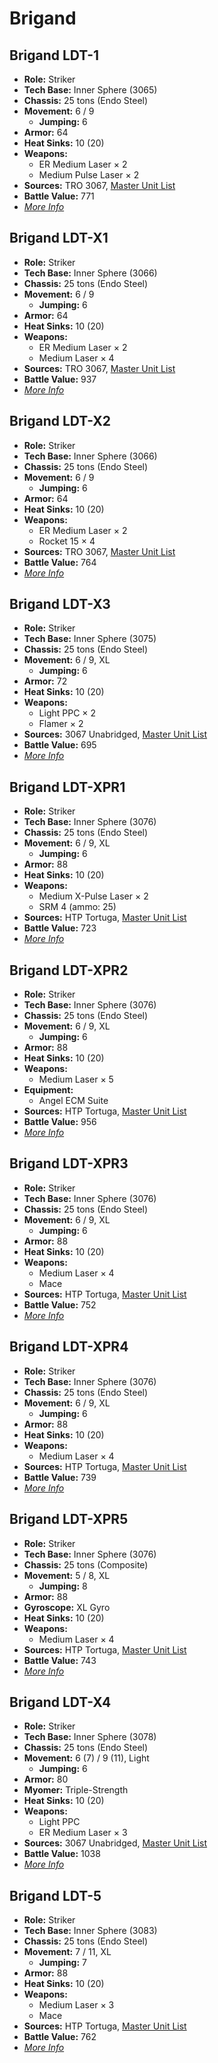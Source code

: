 # Brigand
## Brigand LDT-1
- **Role:** Striker
- **Tech Base:** Inner Sphere (3065)
- **Chassis:** 25 tons (Endo Steel)
- **Movement:** 6 / 9
  - **Jumping:** 6
- **Armor:** 64
- **Heat Sinks:** 10 (20)
- **Weapons:**
  - ER Medium Laser × 2
  - Medium Pulse Laser × 2
- **Sources:** TRO 3067, [Master Unit List](http://masterunitlist.info/Unit/Details/3859/brigand-ldt-1)
- **Battle Value:** 771
- [*More Info*](brigand/brigand_ldt-1.md)

## Brigand LDT-X1
- **Role:** Striker
- **Tech Base:** Inner Sphere (3066)
- **Chassis:** 25 tons (Endo Steel)
- **Movement:** 6 / 9
  - **Jumping:** 6
- **Armor:** 64
- **Heat Sinks:** 10 (20)
- **Weapons:**
  - ER Medium Laser × 2
  - Medium Laser × 4
- **Sources:** TRO 3067, [Master Unit List](http://masterunitlist.info/Unit/Details/3860/brigand-ldt-x1)
- **Battle Value:** 937
- [*More Info*](brigand/brigand_ldt-x1.md)

## Brigand LDT-X2
- **Role:** Striker
- **Tech Base:** Inner Sphere (3066)
- **Chassis:** 25 tons (Endo Steel)
- **Movement:** 6 / 9
  - **Jumping:** 6
- **Armor:** 64
- **Heat Sinks:** 10 (20)
- **Weapons:**
  - ER Medium Laser × 2
  - Rocket 15 × 4
- **Sources:** TRO 3067, [Master Unit List](http://masterunitlist.info/Unit/Details/3861/brigand-ldt-x2)
- **Battle Value:** 764
- [*More Info*](brigand/brigand_ldt-x2.md)

## Brigand LDT-X3
- **Role:** Striker
- **Tech Base:** Inner Sphere (3075)
- **Chassis:** 25 tons (Endo Steel)
- **Movement:** 6 / 9, XL
  - **Jumping:** 6
- **Armor:** 72
- **Heat Sinks:** 10 (20)
- **Weapons:**
  - Light PPC × 2
  - Flamer × 2
- **Sources:** 3067 Unabridged, [Master Unit List](http://masterunitlist.info/Unit/Details/5653/brigand-ldt-x3)
- **Battle Value:** 695
- [*More Info*](brigand/brigand_ldt-x3.md)

## Brigand LDT-XPR1
- **Role:** Striker
- **Tech Base:** Inner Sphere (3076)
- **Chassis:** 25 tons (Endo Steel)
- **Movement:** 6 / 9, XL
  - **Jumping:** 6
- **Armor:** 88
- **Heat Sinks:** 10 (20)
- **Weapons:**
  - Medium X-Pulse Laser × 2
  - SRM 4 (ammo: 25)
- **Sources:** HTP Tortuga, [Master Unit List](http://masterunitlist.info/Unit/Details/7313/brigand-ldt-xpr1)
- **Battle Value:** 723
- [*More Info*](brigand/brigand_ldt-xpr1.md)

## Brigand LDT-XPR2
- **Role:** Striker
- **Tech Base:** Inner Sphere (3076)
- **Chassis:** 25 tons (Endo Steel)
- **Movement:** 6 / 9, XL
  - **Jumping:** 6
- **Armor:** 88
- **Heat Sinks:** 10 (20)
- **Weapons:**
  - Medium Laser × 5
- **Equipment:**
  - Angel ECM Suite
- **Sources:** HTP Tortuga, [Master Unit List](http://masterunitlist.info/Unit/Details/7314/brigand-ldt-xpr2)
- **Battle Value:** 956
- [*More Info*](brigand/brigand_ldt-xpr2.md)

## Brigand LDT-XPR3
- **Role:** Striker
- **Tech Base:** Inner Sphere (3076)
- **Chassis:** 25 tons (Endo Steel)
- **Movement:** 6 / 9, XL
  - **Jumping:** 6
- **Armor:** 88
- **Heat Sinks:** 10 (20)
- **Weapons:**
  - Medium Laser × 4
  - Mace
- **Sources:** HTP Tortuga, [Master Unit List](http://masterunitlist.info/Unit/Details/7315/brigand-ldt-xpr3)
- **Battle Value:** 752
- [*More Info*](brigand/brigand_ldt-xpr3.md)

## Brigand LDT-XPR4
- **Role:** Striker
- **Tech Base:** Inner Sphere (3076)
- **Chassis:** 25 tons (Endo Steel)
- **Movement:** 6 / 9, XL
  - **Jumping:** 6
- **Armor:** 88
- **Heat Sinks:** 10 (20)
- **Weapons:**
  - Medium Laser × 4
- **Sources:** HTP Tortuga, [Master Unit List](http://masterunitlist.info/Unit/Details/7316/brigand-ldt-xpr4)
- **Battle Value:** 739
- [*More Info*](brigand/brigand_ldt-xpr4.md)

## Brigand LDT-XPR5
- **Role:** Striker
- **Tech Base:** Inner Sphere (3076)
- **Chassis:** 25 tons (Composite)
- **Movement:** 5 / 8, XL
  - **Jumping:** 8
- **Armor:** 88
- **Gyroscope:** XL Gyro
- **Heat Sinks:** 10 (20)
- **Weapons:**
  - Medium Laser × 4
- **Sources:** HTP Tortuga, [Master Unit List](http://masterunitlist.info/Unit/Details/7317/brigand-ldt-xpr5)
- **Battle Value:** 743
- [*More Info*](brigand/brigand_ldt-xpr5.md)

## Brigand LDT-X4
- **Role:** Striker
- **Tech Base:** Inner Sphere (3078)
- **Chassis:** 25 tons (Endo Steel)
- **Movement:** 6 (7) / 9 (11), Light
  - **Jumping:** 6
- **Armor:** 80
- **Myomer:** Triple-Strength
- **Heat Sinks:** 10 (20)
- **Weapons:**
  - Light PPC
  - ER Medium Laser × 3
- **Sources:** 3067 Unabridged, [Master Unit List](http://masterunitlist.info/Unit/Details/5654/brigand-ldt-x4)
- **Battle Value:** 1038
- [*More Info*](brigand/brigand_ldt-x4.md)

## Brigand LDT-5
- **Role:** Striker
- **Tech Base:** Inner Sphere (3083)
- **Chassis:** 25 tons (Endo Steel)
- **Movement:** 7 / 11, XL
  - **Jumping:** 7
- **Armor:** 88
- **Heat Sinks:** 10 (20)
- **Weapons:**
  - Medium Laser × 3
  - Mace
- **Sources:** HTP Tortuga, [Master Unit List](http://masterunitlist.info/Unit/Details/7312/brigand-ldt-5)
- **Battle Value:** 762
- [*More Info*](brigand/brigand_ldt-5.md)

